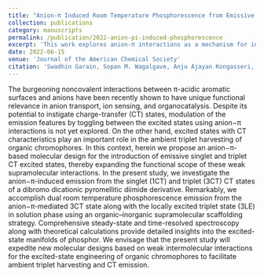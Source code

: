 ```yaml
---
title: "Anion-π Induced Room Temperature Phosphorescence from Emissive Charge-Transfer States"
collection: publications
category: manuscripts
permalink: /publication/2022-anion-pi-induced-phosphorescence
excerpt: 'This work explores anion-π interactions as a mechanism for inducing room temperature phosphorescence from emissive charge-transfer states.'
date: 2022-06-15
venue: 'Journal of the American Chemical Society'
citation: 'Swadhin Garain, Sopan M. Wagalgave, Anju Ajayan Kongasseri, Bidhan Chandra Garain, Shagufi Naz Ansari, Gopa Sardar, Dinesh Kabra, Swapan K. Pati, Subi J. George. (2022). &quot;Anion-π Induced Room Temperature Phosphorescence from Emissive Charge-Transfer States.&quot; <i>Journal of the American Chemical Society</i>, 144(24), 10854–10861.'
---
```

The burgeoning noncovalent interactions between π-acidic aromatic surfaces and anions have been recently shown to have unique functional relevance in anion transport, ion sensing, and organocatalysis. Despite its potential to instigate charge-transfer (CT) states, modulation of the emission features by toggling between the excited states using anion−π interactions is not yet explored. On the other hand, excited states with CT characteristics play an important role in the ambient triplet harvesting of organic chromophores. In this context, herein we propose an anion−π-based molecular design for the introduction of emissive singlet and triplet CT excited states, thereby expanding the functional scope of these weak supramolecular interactions. In the present study, we investigate the anion−π-induced emission from the singlet (1CT) and triplet (3CT) CT states of a dibromo dicationic pyromellitic diimide derivative. Remarkably, we accomplish dual room temperature phosphorescence emission from the anion−π-mediated 3CT state along with the locally excited triplet state (3LE) in solution phase using an organic–inorganic supramolecular scaffolding strategy. Comprehensive steady-state and time-resolved spectroscopy along with theoretical calculations provide detailed insights into the excited-state manifolds of phosphor. We envisage that the present study will expedite new molecular designs based on weak intermolecular interactions for the excited-state engineering of organic chromophores to facilitate ambient triplet harvesting and CT emission.
